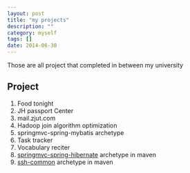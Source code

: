 ```yaml
---
layout: post
title: "my projects"
description: ""
category: myself
tags: []
date: 2014-06-30
---
```

Those are all project that completed in between my university

## Project

1. Food tonight
2. JH passport Center
3. mail.zjut.com
4. Hadoop join algorithm optimization
5. springmvc-spring-mybatis archetype
6. Task tracker
7. Vocabulary reciter
8. [springmvc-spring-hibernate](https://github.com/Rugal/springmvc-spring-hibernate) archetype in maven
9. [ssh-common](https://github.com/Rugal/ssh-common) archetype in maven
